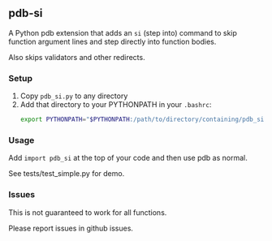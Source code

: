 ## pdb-si

A Python pdb extension that adds an `si` (step into) command to skip function argument lines and step directly into function bodies. 

Also skips validators and other redirects.

### Setup

1. Copy `pdb_si.py` to any directory
2. Add that directory to your PYTHONPATH in your `.bashrc`:
   ```bash
   export PYTHONPATH="$PYTHONPATH:/path/to/directory/containing/pdb_si.py"
   ```

### Usage

Add ``import pdb_si`` at the top of your code and then use pdb as normal.

See tests/test_simple.py for demo.

### Issues

This is not guaranteed to work for all functions.

Please report issues in github issues.
